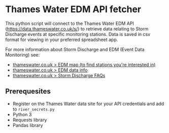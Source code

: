 # Thames Water EDM API fetcher
This python script will connect to the Thames Water EDM API (https://data.thameswater.co.uk/s/) to retrieve data relating to Storm Discharge events at specific monitoring stations.
Data is saved in csv format for viewing in your preferred spreadsheet app.

For more information about Storm Discharge and EDM (Event Data Monitoring) see:
* [thameswater.co.uk > EDM map (to find stations you're interested in)](https://www.thameswater.co.uk/edm-map)
* [thameswater.co.uk > EDM data info](https://www.thameswater.co.uk/about-us/performance/river-health/storm-discharge-data)
* [thameswater.co.uk > Storm Discharge FAQs](https://www.thameswater.co.uk/about-us/performance/river-health/frequently-asked-questions/information-about-storm-discharge)

## Prerequesites
* Register on the Thames Water data site for your API credentials and add to `river_secrets.py`
* Python 3
* Requests library
* Pandas library
